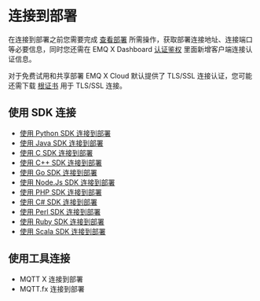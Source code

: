 # 连接到部署

在连接到部署之前您需要完成 [查看部署](../deployments/view_deployment.md) 所需操作，获取部署连接地址、连接端口等必要信息，同时您还需在 EMQ X Dashboard [认证鉴权](../deployments/dashboard/users_and_acl.md) 里面新增客户端连接认证信息。

对于免费试用和共享部署 EMQ X Cloud 默认提供了 TLS/SSL 连接认证，您可能还需下载 [根证书](https://static.emqx.net/data/cn.emqx.cloud-ca.crt) 用于 TLS/SSL 连接。



## 使用 SDK 连接

* [使用 Python SDK 连接到部署](python_sdk.md)
* [使用 Java SDK 连接到部署](java_sdk.md)
* [使用 C SDK 连接到部署](c_sdk.md)
* [使用 C++ SDK 连接到部署](cpp_sdk.md)
* [使用 Go SDK 连接到部署](golang_sdk.md)
* [使用 Node.Js SDK 连接到部署]()
* [使用 PHP SDK 连接到部署](php_sdk.md)
* [使用 C# SDK 连接到部署](c_sharp.md)
* [使用 Perl SDK 连接到部署](perl_sdk.md)
* [使用 Ruby SDK 连接到部署](ruby_sdk.md)
* [使用 Scala SDK 连接到部署](scala_sdk.md)



## 使用工具连接

* MQTT X 连接到部署
* MQTT.fx 连接到部署

